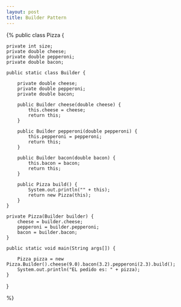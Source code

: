 ```yaml
---
layout: post
title: Builder Pattern
---
```





{%
public class Pizza {

    private int size;
    private double cheese;
    private double pepperoni;
    private double bacon;

    public static class Builder {

        private double cheese;
        private double pepperoni;
        private double bacon;

        public Builder cheese(double cheese) {
            this.cheese = cheese;
            return this;
        }

        public Builder pepperoni(double pepperoni) {
            this.pepperoni = pepperoni;
            return this;
        }

        public Builder bacon(double bacon) {
            this.bacon = bacon;
            return this;
        }

        public Pizza build() {
            System.out.println("" + this);
            return new Pizza(this);
        }
    }

    private Pizza(Builder builder) {
        cheese = builder.cheese;
        pepperoni = builder.pepperoni;
        bacon = builder.bacon;
    }

    public static void main(String args[]) {

        Pizza pizza = new Pizza.Builder().cheese(9.0).bacon(3.2).pepperoni(2.3).build();
        System.out.println("EL pedido es: " + pizza);
    }
}

%}
